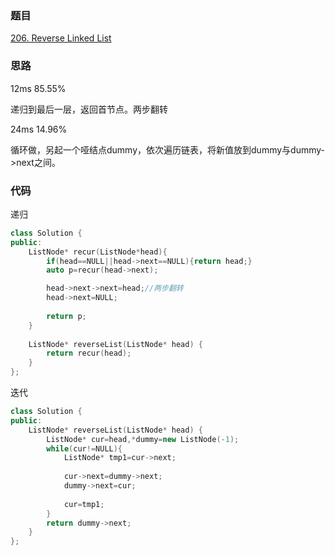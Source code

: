 ### 题目
[206. Reverse Linked List](https://leetcode-cn.com/problems/reverse-linked-list/submissions/)
### 思路
12ms 85.55%

递归到最后一层，返回首节点。两步翻转

24ms 14.96%

循环做，另起一个哑结点dummy，依次遍历链表，将新值放到dummy与dummy->next之间。
### 代码
递归
```c++
class Solution {
public:
    ListNode* recur(ListNode*head){
        if(head==NULL||head->next==NULL){return head;}
        auto p=recur(head->next);

        head->next->next=head;//两步翻转
        head->next=NULL;
        
        return p;
    }
    
    ListNode* reverseList(ListNode* head) {
        return recur(head);
    }
};
```
迭代
```c++
class Solution {
public:
    ListNode* reverseList(ListNode* head) {
        ListNode* cur=head,*dummy=new ListNode(-1);
        while(cur!=NULL){
            ListNode* tmp1=cur->next;
            
            cur->next=dummy->next;
            dummy->next=cur;
            
            cur=tmp1;
        }
        return dummy->next;
    }
};
```
